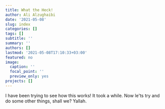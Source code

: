 ```yaml
---
title: What the Heck!
author: Ali Alzughaibi
date: '2021-05-08'
slug: index
categories: []
tags: []
subtitle: ''
summary: ''
authors: []
lastmod: '2021-05-08T17:10:33+03:00'
featured: no
image:
  caption: ''
  focal_point: ''
  preview_only: yes
projects: []
---
```


I have been trying to see how this works! It took a while. Now le'ts try and do some other things, shall we? Yallah.
